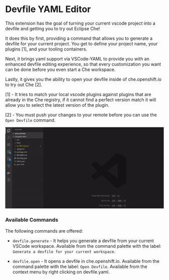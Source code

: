# Devfile YAML Editor

This extension has the goal of turning your current vscode project into a devfile and getting
you to try out Eclipse Che!

It does this by first, providing a command that allows you to generate a devfile for your current project.
You get to define your project name, your plugins [1], and your tooling containers.

Next, it brings yaml support via VSCode-YAML to provide you with an enhanced devfile editing experience,
so that every customization you want can be done before you even start a Che workspace.

Lastly, it gives you the ability to open your devfile inside of che.openshift.io to try out Che [2].

[1] - It tries to match your local vscode plugins against plugins that are already in the Che registry,
if it cannot find a perfect version match it will allow you to select the latest version of the plugin.

[2] - You must push your changes to your remote before you can use the `Open Devfile` command.

![Devfile Generation](https://github.com/JPinkney/devfile-yaml-editor/raw/master/demo/devfileGeneration.gif)

### Available Commands
The following commands are offered:

- `devfile.generate` - It helps you generate a devfile from your current VSCode workspace.
Available from the command palette with the label: `Generate a devfile for your current workspace`.

- `devfile.open` - It opens a devfile in che.openshift.io.
Available from the command palette with the label: `Open Devfile`.
Available from the context menu by right clicking on devfile.yaml.

